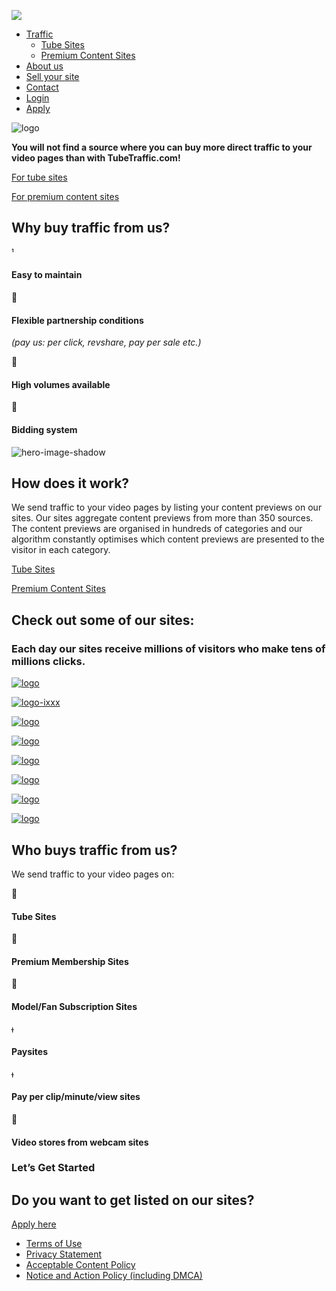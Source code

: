 [![](https://tubetraffic.com/wp-content/uploads/2022/02/icon-logo.png)](https://tubetraffic.com/)

* [Traffic](#)
    * [Tube Sites](https://tubetraffic.com/tube-sites/)
    * [Premium Content Sites](https://tubetraffic.com/premium-content-sites/)
* [About us](https://tubetraffic.com/about-us/)
* [Sell your site](https://tubetraffic.com/sell-your-site/)
* [Contact](https://tubetraffic.com/contact/)
* [Login](https://my.tubetraffic.com/login)
* [Apply](https://my.tubetraffic.com/sign-up)

![](https://tubetraffic.com/wp-content/uploads/2022/02/logo.png "logo")

**You will not find a source where you can buy more direct traffic to your video pages than with TubeTraffic.com!**

[For tube sites](https://tubetraffic.com/tube-sites/)

[For premium content sites](https://tubetraffic.com/premium-content-sites/)

Why buy traffic from us?
------------------------



#### Easy to maintain



#### Flexible partnership conditions

_(pay us: per click, revshare, pay per sale etc.)_



#### High volumes available



#### Bidding system

![](https://tubetraffic.com/wp-content/uploads/2022/02/hero-image-shadow.png "hero-image-shadow")

How does it work?
-----------------

We send traffic to your video pages by listing your content previews on our sites. Our sites aggregate content previews from more than 350 sources. The content previews are organised in hundreds of categories and our algorithm constantly optimises which content previews are presented to the visitor in each category.

[Tube Sites](https://tubetraffic.com/tube-sites/)

[Premium Content Sites](https://tubetraffic.com/premium-content-sites/)

Check out some of our sites:
----------------------------

### Each day our sites receive **millions of visitors** who make **tens of** **millions** **clicks**.

[![](https://tubetraffic.com/wp-content/uploads/2022/02/logo-3.png "logo")](https://fuq.com/)

[![](https://tubetraffic.com/wp-content/uploads/2022/02/logo-ixxx.jpg "logo-ixxx")](https://ixxx.com/)

[![](https://tubetraffic.com/wp-content/uploads/2022/02/logo-1.png "logo")](https://tiava.com/)

[![](https://tubetraffic.com/wp-content/uploads/2022/02/logo-2.png "logo")](https://gaymaletube.com/)

[![](https://tubetraffic.com/wp-content/uploads/2022/02/logo-4.png "logo")](https://tgtube.com/)

[![](https://tubetraffic.com/wp-content/uploads/2022/02/logo-5.png "logo")](https://maturetube.com/)

[![](https://tubetraffic.com/wp-content/uploads/2022/02/logo-6.png "logo")](https://forhertube.com/)

[![](https://tubetraffic.com/wp-content/uploads/2022/02/logo-7.png "logo")](https://fuqpremium.com/)

Who buys traffic from us?
-------------------------

We send traffic to your video pages on:



#### Tube Sites



#### Premium Membership Sites



#### Model/Fan Subscription Sites



#### Paysites



#### Pay per clip/minute/view sites



#### Video stores from webcam sites

### Let’s Get Started

Do you want to get listed on our sites?
---------------------------------------

[Apply here](https://my.tubetraffic.com/sign-up)

* [Terms of Use](https://tubetraffic.com/terms-of-use/)
* [Privacy Statement](https://tubetraffic.com/privacy-statement/)
* [Acceptable Content Policy](https://tubetraffic.com/acceptable-content-policy/)
* [Notice and Action Policy (including DMCA)](https://tubetraffic.com/notice-and-action-policy/)